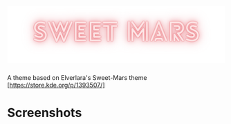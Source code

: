 # ![Sweet-Mars](images/sweet-mars-banner.png)
A theme based on Elverlara's Sweet-Mars theme [https://store.kde.org/p/1393507/]

# Screenshots

